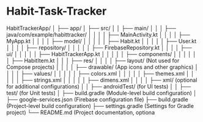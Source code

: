 # Habit-Task-Tracker
HabitTrackerApp/
│
├── app/
│   ├── src/
│   │   ├── main/
│   │   │   ├── java/com/example/habittracker/
│   │   │   │   ├── MainActivity.kt
│   │   │   │   ├── MyApp.kt
│   │   │   │   ├── model/
│   │   │   │   │   ├── Habit.kt
│   │   │   │   │   ├── User.kt
│   │   │   │   ├── repository/
│   │   │   │   │   ├── FirebaseRepository.kt
│   │   │   │   ├── ui/
│   │   │   │   │   ├── HabitTrackerApp.kt
│   │   │   │   │   ├── components/
│   │   │   │   │   │   ├── HabitItem.kt
│   │   │   ├── res/
│   │   │   │   ├── layout/  (Not used for Compose projects)
│   │   │   │   ├── drawable/ (App icons and other graphics)
│   │   │   │   ├── values/
│   │   │   │   │   ├── colors.xml
│   │   │   │   │   ├── themes.xml
│   │   │   │   │   ├── strings.xml
│   │   │   │   │   ├── dimens.xml
│   │   │   │   ├── xml/ (optional for additional configurations)
│   │   ├── androidTest/  (for UI tests)
│   │   ├── test/         (for Unit tests)
│   ├── build.gradle      (Module-level build configuration)
│
├── google-services.json  (Firebase configuration file)
├── build.gradle          (Project-level build configuration)
├── settings.gradle       (Settings for Gradle project)
└── README.md             (Project documentation, optiona
